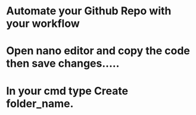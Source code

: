 # Automate your Github Repo with your workflow
# Open nano editor and copy the code then save changes.....
# In your cmd type Create folder_name.
